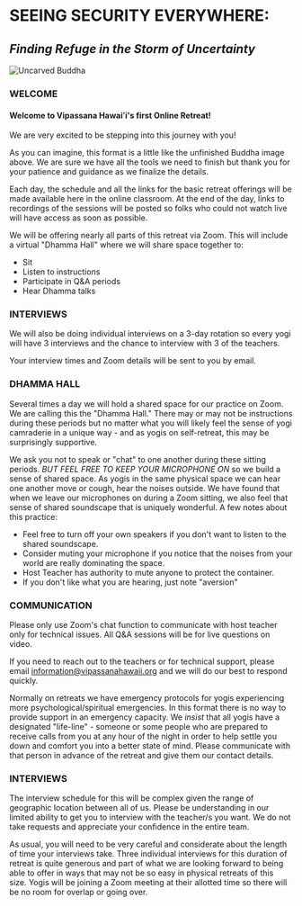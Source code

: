 # SEEING SECURITY EVERYWHERE:
## *Finding Refuge in the Storm of Uncertainty*

![Uncarved Buddha](https://storage.googleapis.com/vipassanahawaii-courses/buddha1.jpg)

### WELCOME
#### Welcome to Vipassana Hawaiʻi's first Online Retreat!

We are very excited to be stepping into this journey with you!

As you can imagine, this format is a little like the unfinished Buddha image above. We are sure we have all the tools we need to finish but thank you for your patience and guidance as we finalize the details.

Each day, the schedule and all the links for the basic retreat offerings will be made available here in the online classroom. At the end of the day, links to recordings of the sessions will be posted so folks who could not watch live will have access as soon as possible.

We will be offering nearly all parts of this retreat via Zoom. This will include a virtual "Dhamma Hall" where we will share space together to:
- Sit
- Listen to instructions
- Participate in Q&A periods
- Hear Dhamma talks

### INTERVIEWS
We will also be doing individual interviews on a 3-day rotation so every yogi will have 3 interviews and the chance to interview with 3 of the teachers.

Your interview times and Zoom details will be sent to you by email.

### DHAMMA HALL
 Several times a day we will hold a shared space for our practice on Zoom. We are calling this the "Dhamma Hall." There may or may not be instructions during these periods but no matter what you will likely feel the sense of yogi camraderie in a unique way - and as yogis on self-retreat, this may be surprisingly supportive.

 We ask you not to speak or "chat" to one another during these sitting periods. *BUT FEEL FREE TO KEEP YOUR MICROPHONE ON* so we build a sense of shared space. As yogis in the same physical space we can hear one another move or cough, hear the noises outside. We have found that when we leave our microphones on during a Zoom sitting, we also feel that sense of shared soundscape that is uniquely wonderful. A few notes about this practice:
 - Feel free to turn off your own speakers if you don't want to listen to the shared soundscape.
 - Consider muting your microphone if you notice that the noises from your world are really dominating the space.
 - Host Teacher has authority to mute anyone to protect the container.
 - If you don't like what you are hearing, just note "aversion"

### COMMUNICATION
 Please only use Zoom's chat function to communicate with host teacher only for technical issues. All Q&A sessions will be for live questions on video.

 If you need to reach out to the teachers or for technical support, please email information@vipassanahawaii.org and we will do our best to respond quickly.

 Normally on retreats we have emergency protocols for yogis experiencing more psychological/spiritual emergencies. In this format there is no way to provide support in an emergency capacity. We *insist* that all yogis have a designated "life-line" - someone or some people who are prepared to receive calls from you at any hour of the night in order to help settle you down and comfort you into a better state of mind. Please communicate with that person in advance of the retreat and give them our contact details.

 ### INTERVIEWS
The interview schedule for this will be complex given the range of geographic location between all of us. Please be understanding in our limited ability to get you to interview with the teacher/s you want. We do not take requests and appreciate your confidence in the entire team.

As usual, you will need to be very careful and considerate about the length of time your interviews take. Three individual interviews for this duration of retreat is quite generous and part of what we are looking forward to being able to offer in ways that may not be so easy in physical retreats of this size. Yogis will be joining a Zoom meeting at their allotted time so there will be no room for overlap or going over.
